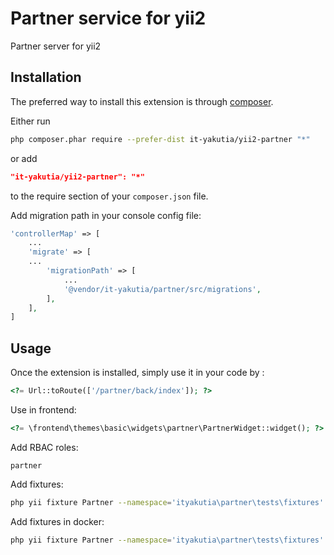 Partner service for yii2
=====================
Partner server for yii2

Installation
------------

The preferred way to install this extension is through [composer](http://getcomposer.org/download/).

Either run

```sh
php composer.phar require --prefer-dist it-yakutia/yii2-partner "*"
```

or add

```json
"it-yakutia/yii2-partner": "*"
```

to the require section of your `composer.json` file.

Add migration path in your console config file:

```php
'controllerMap' => [
    ...
    'migrate' => [
    ...
        'migrationPath' => [
            ...
            '@vendor/it-yakutia/partner/src/migrations',
        ],
    ],
]

```
Usage
-----

Once the extension is installed, simply use it in your code by  :

```php
<?= Url::toRoute(['/partner/back/index']); ?>
```

Use in frontend:
```php
<?= \frontend\themes\basic\widgets\partner\PartnerWidget::widget(); ?>
```

Add RBAC roles:

```
partner
```

Add fixtures:
```sh
php yii fixture Partner --namespace='ityakutia\partner\tests\fixtures'
```

Add fixtures in docker:
```sh
php yii fixture Partner --namespace='ityakutia\partner\tests\fixtures' --interactive=0
```